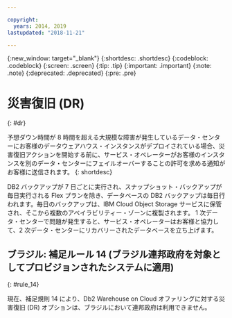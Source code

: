 ```yaml
---

copyright:
  years: 2014, 2019
lastupdated: "2018-11-21"

---
```


<!-- Attribute definitions --> 
{:new_window: target="_blank"}
{:shortdesc: .shortdesc}
{:codeblock: .codeblock}
{:screen: .screen}
{:tip: .tip}
{:important: .important}
{:note: .note}
{:deprecated: .deprecated}
{:pre: .pre}

# 災害復旧 (DR)
{: #dr}

予想ダウン時間が 8 時間を超える大規模な障害が発生しているデータ・センターにお客様のデータウェアハウス・インスタンスがデプロイされている場合、災害復旧アクションを開始する前に、サービス・オペレーターがお客様のインスタンスを別のデータ・センターにフェイルオーバーすることの許可を求める通知がお客様に送信されます。
{: shortdesc}

DB2 バックアップが 7 日ごとに実行され、スナップショット・バックアップが毎日実行される Flex プランを除き、データベースの DB2 バックアップは毎日行われます。毎日のバックアップは、IBM Cloud Object Storage サービスに保管され、そこから複数のアベイラビリティー・ゾーンに複製されます。 1 次データ・センターで問題が発生すると、サービス・オペレーターはお客様と協力して、2 次データ・センターにリカバリーされたデータベースを立ち上げます。

## **ブラジル: 補足ルール 14** (ブラジル連邦政府を対象としてプロビジョンされたシステムに適用)
{: #rule_14}

現在、補足規則 14 により、Db2 Warehouse on Cloud オファリングに対する災害復旧 (DR) オプションは、ブラジルにおいて連邦政府は利用できません。


